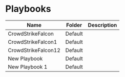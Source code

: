 # Playbooks
|Name|Folder|Description|
|----|------|-----------|
|CrowdStrikeFalcon|Default||
|CrowdStrikeFalcon1|Default||
|CrowdStrikeFalcon12|Default||
|New Playbook|Default||
|New Playbook 1|Default||
